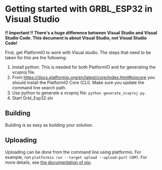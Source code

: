 # Getting started with GRBL_ESP32 in Visual Studio

**!! Important !! There's a huge difference between Visual Studio and
Visual Studio Code. This document is about Visual Studio, not Visual
Studio Code!**

First, get PlatformIO to work with Visual studio. The steps that
need to be taken for this are the following:

1. Install python. This is needed for both PlatformIO and for generating
   the vcxproj file.
2. From https://docs.platformio.org/en/latest/core/index.html#piocore
   you should install the PlatformIO Core (CLI). Make sure you update
   the command line search path.
3. Use python to generate a vcxproj file: `python generate_vcxproj.py`.
4. Start Grbl_Esp32.sln

## Building

Building is as easy as building your solution.

## Uploading

Uploading can be done from the command line using platformio. For
example, run `platformio run --target upload --upload-port COM7`.
For more details, see [the documentation of pio](https://dokk.org/documentation/platformio/v3.6.1/platforms/espressif32/).
